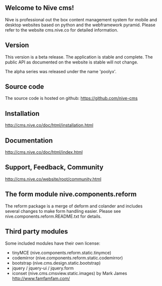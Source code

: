 
Welcome to Nive cms!
--------------------
Nive is professional out the box content management system for mobile and desktop websites based on 
python and the webframework pyramid. 
Please refer to the website cms.nive.co for detailed information.

Version
-------
This version is a beta release. The application is stable and complete. The public API as documented 
on the website is stable will not change. 

The alpha series was released under the name 'poolyx'.

Source code
-----------
The source code is hosted on github: https://github.com/nive-cms

Installation
------------
http://cms.nive.co/doc/html/installation.html

Documentation
-------------
http://cms.nive.co/doc/html/index.html

Support, Feedback, Community
----------------------------
http://cms.nive.co/website/root/community.html

The form module nive.components.reform
----------------------------------------
The reform package is a merge of deform and colander and includes several changes 
to make form handling easier. Please see nive.components.reform.README.txt for details.

Third party modules 
-------------------
Some included modules have their own license:

- tinyMCE (nive.components.reform.static.tinymce)
- codemirror (nive.components.reform.static.codemirror)
- bootstrap (nive.cms.design.static.bootstrap)
- jquery / jquery-ui / jquery.form
- iconset (nive.cms.cmsview.static.images) by Mark James http://www.famfamfam.com/ 

